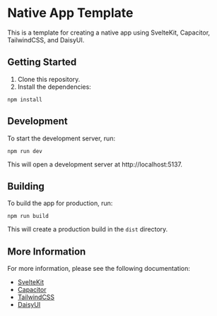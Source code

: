 # Native App Template

This is a template for creating a native app using SvelteKit, Capacitor, TailwindCSS, and DaisyUI.

## Getting Started

1. Clone this repository.
2. Install the dependencies:

```
npm install
```

## Development

To start the development server, run:

```
npm run dev
```

This will open a development server at http://localhost:5137.

## Building

To build the app for production, run:

```
npm run build
```

This will create a production build in the `dist` directory.

## More Information

For more information, please see the following documentation:

* [SvelteKit](https://kit.svelte.dev/)
* [Capacitor](https://capacitorjs.com/)
* [TailwindCSS](https://tailwindcss.com/)
* [DaisyUI](https://daisyui.com/)
